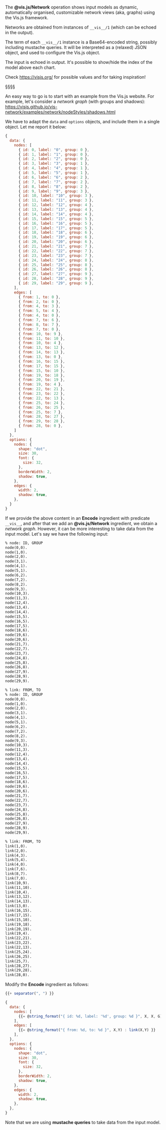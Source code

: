 The **@vis.js/Network** operation shows input models as dynamic, automatically organised, customizable network views (aka, graphs) using the Vis.js framework.

Networks are obtained from instances of `__vis__/1` (which can be echoed in the output).

The term of each `__vis__/1` instance is a Base64-encoded string, possibly including mustache queries.
It will be interpreted as a (relaxed) JSON object, and used to configure the Vis.js object.

The input is echoed in output.
It's possible to show/hide the index of the model above each chart.

Check https://visjs.org/ for possible values and for taking inspiration!

§§§§

An easy way to go is to start with an example from the Vis.js website.
For example, let's consider a *network graph* (with groups and shadows):
https://visjs.github.io/vis-network/examples/network/nodeStyles/shadows.html

We have to adapt the `data` and `options` objects, and include them in a single object.
Let me report it below:
```javascript
{
  data: {
    nodes: [
      { id: 0, label: "0", group: 0 },
      { id: 1, label: "1", group: 0 },
      { id: 2, label: "2", group: 0 },
      { id: 3, label: "3", group: 1 },
      { id: 4, label: "4", group: 1 },
      { id: 5, label: "5", group: 1 },
      { id: 6, label: "6", group: 2 },
      { id: 7, label: "7", group: 2 },
      { id: 8, label: "8", group: 2 },
      { id: 9, label: "9", group: 3 },
      { id: 10, label: "10", group: 3 },
      { id: 11, label: "11", group: 3 },
      { id: 12, label: "12", group: 4 },
      { id: 13, label: "13", group: 4 },
      { id: 14, label: "14", group: 4 }, 
      { id: 15, label: "15", group: 5 },
      { id: 16, label: "16", group: 5 },
      { id: 17, label: "17", group: 5 },
      { id: 18, label: "18", group: 6 },
      { id: 19, label: "19", group: 6 },
      { id: 20, label: "20", group: 6 },
      { id: 21, label: "21", group: 7 },
      { id: 22, label: "22", group: 7 },
      { id: 23, label: "23", group: 7 },
      { id: 24, label: "24", group: 8 },
      { id: 25, label: "25", group: 8 },
      { id: 26, label: "26", group: 8 },
      { id: 27, label: "27", group: 9 },
      { id: 28, label: "28", group: 9 },
      { id: 29, label: "29", group: 9 },
    ],
    edges: [
      { from: 1, to: 0 },
      { from: 2, to: 0 },
      { from: 4, to: 3 },
      { from: 5, to: 4 },
      { from: 4, to: 0 },
      { from: 7, to: 6 },
      { from: 8, to: 7 },
      { from: 7, to: 0 },
      { from: 10, to: 9 },
      { from: 11, to: 10 },
      { from: 10, to: 4 },
      { from: 13, to: 12 },
      { from: 14, to: 13 },
      { from: 13, to: 0 },
      { from: 16, to: 15 },
      { from: 17, to: 15 },
      { from: 15, to: 10 },
      { from: 19, to: 18 },
      { from: 20, to: 19 },
      { from: 19, to: 4 },
      { from: 22, to: 21 },
      { from: 23, to: 22 },
      { from: 22, to: 13 },
      { from: 25, to: 24 },
      { from: 26, to: 25 },
      { from: 25, to: 7 },
      { from: 28, to: 27 },
      { from: 29, to: 28 },
      { from: 28, to: 0 },      
    ]    
  },
  options: {
    nodes: {
      shape: "dot",
      size: 30,
      font: {
        size: 32,
      },
      borderWidth: 2,
      shadow: true,
    },
    edges: {
      width: 2,
      shadow: true,
    },
  }
}
```

If we provide the above content in an **Encode** ingredient with predicate `__vis__`, and after that we add an **@vis.js/Network** ingredient, we obtain a *network graph*.
However, it can be more interesting to take data from the input model.
Let's say we have the following input:
```asp
% node: ID, GROUP
node(0,0).
node(1,0).
node(2,0).
node(3,1).
node(4,1).
node(5,1).
node(6,2).
node(7,2).
node(8,2).
node(9,3).
node(10,3).
node(11,3).
node(12,4).
node(13,4).
node(14,4).
node(15,5).
node(16,5).
node(17,5).
node(18,6).
node(19,6).
node(20,6).
node(21,7).
node(22,7).
node(23,7).
node(24,8).
node(25,8).
node(26,8).
node(27,9).
node(28,9).
node(29,9).

% link: FROM, TO
% node: ID, GROUP
node(0,0).
node(1,0).
node(2,0).
node(3,1).
node(4,1).
node(5,1).
node(6,2).
node(7,2).
node(8,2).
node(9,3).
node(10,3).
node(11,3).
node(12,4).
node(13,4).
node(14,4).
node(15,5).
node(16,5).
node(17,5).
node(18,6).
node(19,6).
node(20,6).
node(21,7).
node(22,7).
node(23,7).
node(24,8).
node(25,8).
node(26,8).
node(27,9).
node(28,9).
node(29,9).

% link: FROM, TO
link(1,0).
link(2,0).
link(4,3).
link(5,4).
link(4,0).
link(7,6).
link(8,7).
link(7,0).
link(10,9).
link(11,10).
link(10,4).
link(13,12).
link(14,13).
link(13,0).
link(16,15).
link(17,15).
link(15,10).
link(19,18).
link(20,19).
link(19,4).
link(22,21).
link(23,22).
link(22,13).
link(25,24).
link(26,25).
link(25,7).
link(28,27).
link(29,28).
link(28,0).
```

Modify the **Encode** ingredient as follows: 
```javascript
{{+ separator(", ") }}

{
  data: {
    nodes: [
      {{= @string_format("{ id: %d, label: '%d', group: %d }", X, X, G) : node(X,G) }}
    ],
    edges: [
      {{= @string_format("{ from: %d, to: %d }", X,Y) : link(X,Y) }}
    ],
  },
  options: {
    nodes: {
      shape: "dot",
      size: 30,
      font: {
        size: 32,
      },
      borderWidth: 2,
      shadow: true,
    },
    edges: {
      width: 2,
      shadow: true,
    },
  },
}
```

Note that we are using **mustache queries** to take data from the input model.
